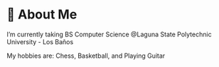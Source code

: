 # 🌠 About Me

I’m currently taking BS Computer Science @Laguna State Polytechnic University - Los Baños

My hobbies are: Chess, Basketball, and Playing Guitar
  

<!---
Erickson-Luna/Erickson-Luna is a ✨ special ✨ repository because its `README.md` (this file) appears on your GitHub profile.
You can click the Preview link to take a look at your changes.
--->
